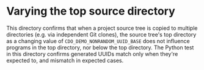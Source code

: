 # Varying the top source directory

This directory confirms that when a project source tree is copied to multiple directories (e.g. via independent Git clones), the source tree's top directory as a changing value of `CDO_DEMO_NONRANDOM_UUID_BASE` does not influence programs in the top directory, nor below the top directory.  The Python test in this directory confirms generated UUIDs match only when they're expected to, and mismatch in expected cases.
